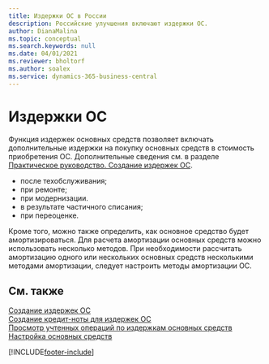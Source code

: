 ```yaml
---
title: Издержки ОС в России
description: Российские улучшения включают издержки ОС.
author: DianaMalina
ms.topic: conceptual
ms.search.keywords: null
ms.date: 04/01/2021
ms.reviewer: bholtorf
ms.author: soalex
ms.service: dynamics-365-business-central
---
```


# <a name="fixed-asset-charges"></a>Издержки ОС

Функция издержек основных средств позволяет включать дополнительные издержки на покупку основных средств в стоимость приобретения ОС. Дополнительные сведения см. в разделе [Практическое руководство. Создание издержек ОС](how-to-create-a-fixed-asset-charge.md). 

- после техобслуживания;
- при ремонте;
- при модернизации.
- в результате частичного списания;
- при переоценке.

Кроме того, можно также определить, как основное средство будет амортизироваться. Для расчета амортизации основных средств можно использовать несколько методов. При необходимости рассчитать амортизацию одного или нескольких основных средств несколькими методами амортизации, следует настроить методы амортизации ОС.

## <a name="see-also"></a>См. также

[Создание издержек ОС](How-to-Create-a-Fixed-Asset-Charge.md)  
[Создание кредит-ноты для издержек ОС](How-to-Create-a-Credit-Memo-for-a-Fixed-Asset-Charge.md)  
[Просмотр учтенных операций по издержкам основных средств](How-to-View-Posted-Entries-on-a-Fixed-Asset-Charge.md)  
[Настройка основных средств](../../fa-setup.md)  


[!INCLUDE[footer-include](../../includes/footer-banner.md)]
